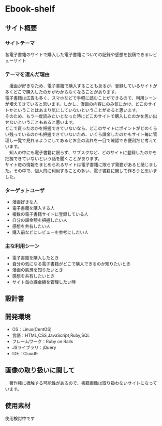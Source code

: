 # Ebook-shelf

## サイト概要
   
### サイトテーマ
  各電子書籍のサイトで購入した電子書籍についての記録や感想を投稿できるレビューサイト

### テーマを選んだ理由
  　漫画が好きなため、電子書籍で購入することもあるが、登録しているサイトが多くどこで購入したのかがわからなくなることがあります。<br>
  電子書籍は広告も多く、スマホなどで手軽に読むことができるので、利用シーンが増えてきていると思います。しかし、漫画の内容にのみ気にかけ、どこのサイトかということはあまり気にしていないということがあると思います。<br>
  そのため、もう一度読みたいとなった時にどこのサイトで購入したのかを思い出せないということもあると思います。<br>
  どこで買ったのかを把握できていないなら、どこのサイトにポイントがどのくらい残っているのかも把握できていないため、いくら課金したのかもサイト毎に管理し一覧で見れるようにしてあるとお金の流れを一目で確認でき便利だと考えています。<br>
  　知人の中にも電子書籍に限らず、サブスクなど、どのサイトに登録したのかを把握できていないという話を聞くことがあります。<br>
  サイト毎の情報をまとめられるサイトは電子書籍に限らず需要があると感じました。その中で、個人的に利用することの多い、電子書籍に関して作ろうと思いました。
  
### ターゲットユーザ
  - 漫画好きな人
  - 電子書籍を購入する人
  - 複数の電子書籍サイトに登録している人
  - 自分の課金額を把握したい人
  - 感想を共有したい人
  - 購入前などにレビューを参考にしたい人

### 主な利用シーン
 - 電子書籍を購入したとき
 - 自分の気になる電子書籍がどこで購入できるのか知りたいとき
 - 漫画の感想を知りたいとき
 - 感想を共有したいとき
 - サイト毎の課金額を管理したい時

## 設計書


## 開発環境
- OS：Linux(CentOS)
- 言語：HTML,CSS,JavaScript,Ruby,SQL
- フレームワーク：Ruby on Rails
- JSライブラリ：jQuery
- IDE：Cloud9

## 画像の取り扱いに関して
　著作権に抵触する可能性があるので、書籍画像は取り扱わないサイトになっています。

## 使用素材
使用検討中です
